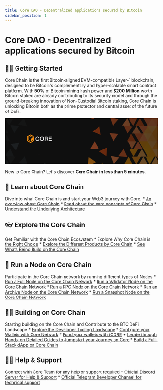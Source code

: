 ```yaml
---
title: Core DAO - Decentralized applications secured by Bitcoin
sidebar_position: 1
---
```


# Core DAO - Decentralized applications secured by Bitcoin

## 👨‍💻 Getting Started

Core Chain is the first Bitcoin-aligned EVM-compatible Layer-1 blockchain, designed to be Bitcoin's complementary and hyper-scalable smart contract platform. With **50%** of Bitcoin mining hash power and **$200 Million** worth Bitcoin staked are already contributing to its security model and through the ground-breaking innovation of Non-Custodial Bitcoin staking, Core Chain is unlocking Bitcoin both as the prime protector and central asset of the future of DeFi.

![core-header](../static/img/core-header.png)


New to Core Chain? Let's discover **Core Chain in less than 5 minutes**. 

## 📔 Learn about Core Chain
Dive into what Core Chain is and start your  Web3 journey with Core.
    * [An overview about Core Chain](./Learn/introduction/what-is-core-chain.md)
    * [Read about the core concepts of Core Chain](category/core-concepts)
    * [Understand the Underlying Architecture](./Learn/core-concepts/architecture.md)

## 👓 Explore the Core Chain
Get Familiar with the Core Chain Ecosystem
    * [Explore Why Core Chain is the Right Choice](./Learn/introduction/why-core-chain.md)
    * [Explore the Different Products by Core Chain](category/products)
    * [See Whats Being Build on the Core Chain](https://coredao.org/explore/ecosystem)

## 🔌 Run a Node on Core Chain
Participate in the Core Chain network by running different types of Nodes
    * [Run a Full Node on the Core Chain Network](./Node/Full-Node/on-mainnet.md)
    * [Run a Validator Node on the Core Chain Network](./Node/config/validator-node-config.md)
    * [Run a RPC Node on the Core Chain Network](./Node/config/rpc-node-config.md)
    * [Run an Archive Node on the Core Chain Network](./Node/config/archive-node-config.md)
    * [Run a Snapshot Node on the Core Chain Network](./Node/config/snapshot-node-config.md)

## 👨‍🔧 Building on Core Chain
Starting building on the Core Chain and Contribute to the BTC DeFi Landscape
    * [Explore the Developer Tooling Landscape](./Dev-Guide/dev-tools.md)
    * [Configure your Wallets with Core Network](./Dev-Guide/core-testnet-wallet-config.md) 
    * [Fund your wallets with tCORE](./Dev-Guide/core-faucet.md)
    * [Iterate through Hands-on Detailed Guides to Jumpstart your Journey on Core](category/dev-guides)
    * [Build a Full-Stack dApp on Core Chain](./Dev-Guide/dapp-on-core.md)

## 🙋‍♀️ Help & Support
Connect with Core Team for any help or support required
    * [Official Discord Server for Help & Support](https://discord.com/invite/coredaoofficial)
    * [Official Telegram Developer Channel for technical support](https://t.me/CoreDAOTelegram)